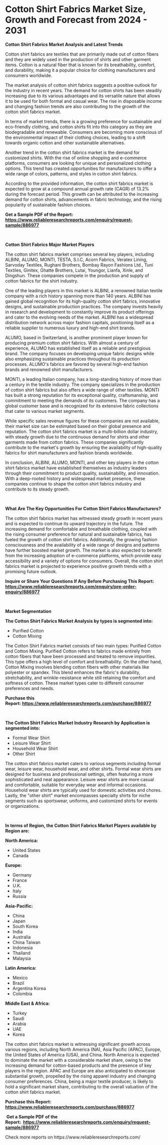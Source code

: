 <p><h1>Cotton Shirt Fabrics Market Size, Growth and Forecast from 2024 - 2031</h1></p><p><strong>Cotton Shirt Fabrics Market Analysis and Latest Trends</strong></p>
<p><p>Cotton shirt fabrics are textiles that are primarily made out of cotton fibers and they are widely used in the production of shirts and other garment items. Cotton is a natural fiber that is known for its breathability, comfort, and durability, making it a popular choice for clothing manufacturers and consumers worldwide.</p><p>The market analysis of cotton shirt fabrics suggests a positive outlook for the industry in recent years. The demand for cotton shirts has been steadily increasing due to its various advantages and its versatile nature that allows it to be used for both formal and casual wear. The rise in disposable income and changing fashion trends are also contributing to the growth of the cotton shirt fabrics market.</p><p>In terms of market trends, there is a growing preference for sustainable and eco-friendly clothing, and cotton shirts fit into this category as they are biodegradable and renewable. Consumers are becoming more conscious of the environmental impact of their clothing choices, leading to a shift towards organic cotton and other sustainable alternatives.</p><p>Another trend in the cotton shirt fabrics market is the demand for customized shirts. With the rise of online shopping and e-commerce platforms, consumers are looking for unique and personalized clothing options. This trend has created opportunities for manufacturers to offer a wide range of colors, patterns, and styles in cotton shirt fabrics.</p><p>According to the provided information, the cotton shirt fabrics market is expected to grow at a compound annual growth rate (CAGR) of 13.2% during the forecast period. This growth can be attributed to the increasing demand for cotton shirts, advancements in fabric technology, and the rising popularity of sustainable fashion choices.</p></p>
<p><strong>Get a Sample PDF of the Report:&nbsp; <a href="https://www.reliableresearchreports.com/enquiry/request-sample/886977">https://www.reliableresearchreports.com/enquiry/request-sample/886977</a></strong></p>
<p>&nbsp;</p>
<p><strong>Cotton Shirt Fabrics Major Market Players</strong></p>
<p><p>The cotton shirt fabrics market comprises several key players, including ALBINI, ALUMO, MONTI, TESTA, S.I.C, Acorn Fabrics, Veratex Lining, Sarvoday Textiles, Rughani Brothers, Bombay Rayon Fashions Ltd., Tuni Textiles, Ginitex, Ghatte Brothers, Lutai, Youngor, Lianfa, Xinle, and Dingshun. These companies compete in the production and supply of cotton fabrics for the shirt industry. </p><p>One of the leading players in this market is ALBINI, a renowned Italian textile company with a rich history spanning more than 140 years. ALBINI has gained global recognition for its high-quality cotton shirt fabrics, innovative designs, and sustainable production practices. The company invests heavily in research and development to constantly improve its product offerings and cater to the evolving needs of the market. ALBINI has a widespread distribution network across major fashion capitals, positioning itself as a reliable supplier to numerous luxury and high-end shirt brands.</p><p>ALUMO, based in Switzerland, is another prominent player known for producing premium cotton shirt fabrics. With almost a century of experience, ALUMO has established itself as a reliable and prestigious brand. The company focuses on developing unique fabric designs while also emphasizing sustainable practices throughout its production processes. ALUMO's fabrics are favored by several high-end fashion brands and renowned shirt manufacturers.</p><p>MONTI, a leading Italian company, has a long-standing history of more than a century in the textile industry. The company specializes in the production of cotton shirt fabrics but also offers a wide range of other textiles. MONTI has built a strong reputation for its exceptional quality, craftsmanship, and commitment to meeting the demands of its customers. The company has a global customer base and is recognized for its extensive fabric collections that cater to various market segments.</p><p>While specific sales revenue figures for these companies are not available, their market size can be estimated based on their global presence and reputation. The cotton shirt fabrics market is a multi-billion dollar industry, with steady growth due to the continuous demand for shirts and other garments made from cotton fabrics. These companies significantly contribute to the market's growth by ensuring the availability of high-quality fabrics for shirt manufacturers and fashion brands worldwide.</p><p>In conclusion, ALBINI, ALUMO, MONTI, and other key players in the cotton shirt fabrics market have established themselves as industry leaders through their commitment to product quality, sustainability, and innovation. With a deep-rooted history and widespread market presence, these companies continue to shape the cotton shirt fabrics industry and contribute to its steady growth.</p></p>
<p>&nbsp;</p>
<p><strong>What Are The Key Opportunities For Cotton Shirt Fabrics Manufacturers?</strong></p>
<p><p>The cotton shirt fabrics market has witnessed steady growth in recent years and is expected to continue its upward trajectory in the future. The increasing demand for comfortable and breathable clothing, coupled with the rising consumer preference for natural and sustainable fabrics, has fueled the growth of cotton shirt fabrics. Additionally, the growing fashion consciousness and the availability of a wide range of designs and patterns have further boosted market growth. The market is also expected to benefit from the increasing adoption of e-commerce platforms, which provide easy accessibility and a variety of options for consumers. Overall, the cotton shirt fabrics market is projected to experience positive growth trends with a promising future outlook.</p></p>
<p><strong>Inquire or Share Your Questions If Any Before Purchasing This Report: <a href="https://www.reliableresearchreports.com/enquiry/pre-order-enquiry/886977">https://www.reliableresearchreports.com/enquiry/pre-order-enquiry/886977</a></strong></p>
<p>&nbsp;</p>
<p><strong>Market Segmentation</strong></p>
<p><strong>The Cotton Shirt Fabrics Market Analysis by types is segmented into:</strong></p>
<p><ul><li>Purified Cotton</li><li>Cotton Mixing</li></ul></p>
<p><p>The Cotton Shirt Fabrics market consists of two main types: Purified Cotton and Cotton Mixing. Purified Cotton refers to fabrics made entirely from cotton fibers that have been processed and treated to remove impurities. This type offers a high level of comfort and breathability. On the other hand, Cotton Mixing involves blending cotton fibers with other materials like polyester or spandex. This blend enhances the fabric's durability, stretchability, and wrinkle-resistance while still retaining the comfort and softness of cotton. These market types cater to different consumer preferences and needs.</p></p>
<p><strong>Purchase this Report:&nbsp;<a href="https://www.reliableresearchreports.com/purchase/886977">https://www.reliableresearchreports.com/purchase/886977</a></strong></p>
<p>&nbsp;</p>
<p><strong>The Cotton Shirt Fabrics Market Industry Research by Application is segmented into:</strong></p>
<p><ul><li>Formal Wear Shirt</li><li>Leisure Wear Shirt</li><li>Household Wear Shirt</li><li>Other Shirt</li></ul></p>
<p><p>The cotton shirt fabrics market caters to various segments including formal wear, leisure wear, household wear, and other shirts. Formal wear shirts are designed for business and professional settings, often featuring a more sophisticated and neat appearance. Leisure wear shirts are more casual and comfortable, suitable for everyday wear and informal occasions. Household wear shirts are typically used for domestic activities and chores. Lastly, the "other shirt" market encompasses specialty shirts for niche segments such as sportswear, uniforms, and customized shirts for events or organizations.</p></p>
<p>&nbsp;</p>
<p><strong>In terms of Region, the Cotton Shirt Fabrics Market Players available by Region are:</strong></p>
<p>
    <p> <strong> North America: </strong>
        <ul>
            <li>United States</li>
            <li>Canada</li>
        </ul>
        </p> 
    <p> <strong> Europe: </strong>
        <ul>
            <li>Germany</li>
            <li>France</li>
            <li>U.K.</li>
            <li>Italy</li>
            <li>Russia</li>
        </ul>
        </p> 
    <p> <strong> Asia-Pacific: </strong>
        <ul>
            <li>China</li>
            <li>Japan</li>
            <li>South Korea</li>
            <li>India</li>
            <li>Australia</li>
            <li>China Taiwan</li>
            <li>Indonesia</li>
            <li>Thailand</li>
            <li>Malaysia</li>
        </ul>
        </p> 
    <p> <strong> Latin America: </strong>
        <ul>
            <li>Mexico</li>
            <li>Brazil</li>
            <li>Argentina Korea</li>
            <li>Colombia</li>
        </ul>
        </p> 
    <p> <strong> Middle East & Africa: </strong>
        <ul>
            <li>Turkey</li>
            <li>Saudi</li>
            <li>Arabia</li>
            <li>UAE</li>
            <li>Korea</li>
        </ul>
    </p>
    </p>
<p><p>The cotton shirt fabrics market is witnessing significant growth across various regions, including North America (NA), Asia Pacific (APAC), Europe, the United States of America (USA), and China. North America is expected to dominate the market with a considerable market share, owing to the increasing demand for cotton-based products and the presence of key players in the region. APAC and Europe are also anticipated to showcase substantial growth, propelled by the rising apparel industry and changing consumer preferences. China, being a major textile producer, is likely to hold a significant market share, contributing to the overall valuation of the cotton shirt fabrics market.</p></p>
<p><strong>Purchase this Report: <a href="https://www.reliableresearchreports.com/purchase/886977">https://www.reliableresearchreports.com/purchase/886977</a></strong></p>
<p>&nbsp;<strong>Get a Sample PDF of the Report:&nbsp;&nbsp;<a href="https://www.reliableresearchreports.com/enquiry/request-sample/886977">https://www.reliableresearchreports.com/enquiry/request-sample/886977</a></strong></p>
<p><strong></strong></p>
<p>Check more reports on https://www.reliableresearchreports.com/</p>